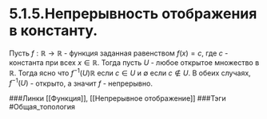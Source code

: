 # 5.1.5.Непрерывность отображения в константу.
Пусть $f:\mathbb{R}\rightarrow\mathbb{R}$ - функция заданная равенством $f(x)=c$, где $c$ - константа при всех $x\in\mathbb{R}$. Тогда пусть $U$ - любое открытое множество в $\mathbb{R}$. Тогда ясно что $f^{-1}(U)\mathbb{R}$ если $c\in U$ и $\emptyset$ если $c\notin U$. В обеих случаях, $f^{-1}(U)$ - открыто, а значит $f$ - непрерывно.

###Линки [[Функция]], [[Непрерывное отображение]]
###Тэги 
 #Общая_топология